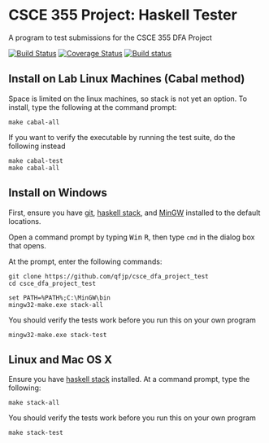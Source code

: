 # CSCE 355 Project: Haskell Tester
A program to test submissions for the CSCE 355 DFA Project

[![Build Status](https://travis-ci.org/qfjp/csce_dfa_project_test.svg?branch=master)](https://travis-ci.org/qfjp/csce_dfa_project_test/)
[![Coverage Status](https://coveralls.io/repos/github/qfjp/csce_dfa_project_test/badge.svg?branch=master)](https://coveralls.io/github/qfjp/csce_dfa_project_test?branch=master)
[![Build status](https://ci.appveyor.com/api/projects/status/5cv1bhk8c24x6bht?svg=true)](https://ci.appveyor.com/project/qfjp/csce-dfa-project-test)

## Install on Lab Linux Machines (Cabal method)

Space is limited on the linux machines, so stack is not yet an option.
To install, type the following at the command prompt:

    make cabal-all

If you want to verify the executable by running the test suite, do the
following instead

    make cabal-test
    make cabal-all

## Install on Windows

First, ensure you have [git](https://git-scm.com/download/), [haskell
stack](https://docs.haskellstack.org/en/stable/README/), and
[MinGW](http://mingw.org/) installed to the default locations.

Open a command prompt by typing <kbd>Win</kbd> <kbd>R</kbd>, then type
`cmd` in the dialog box that opens.

At the prompt, enter the following commands:

    git clone https://github.com/qfjp/csce_dfa_project_test
    cd csce_dfa_project_test

    set PATH=%PATH%;C:\MinGW\bin
    mingw32-make.exe stack-all

You should verify the tests work before you run this on your own
program

    mingw32-make.exe stack-test

## Linux and Mac OS X

Ensure you have [haskell stack](https://docs.haskellstack.org/en/stable/README/)
installed. At a command prompt, type the following:

    make stack-all

You should verify the tests work before you run this on your own
program

    make stack-test
